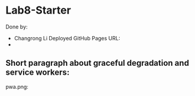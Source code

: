 # Lab8-Starter
Done by: 
- Changrong Li
Deployed GitHub Pages URL: 
- 
Short paragraph about graceful degradation and service workers:
- 
pwa.png:
